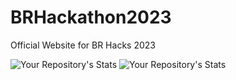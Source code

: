 # BRHackathon2023
Official Website for BR Hacks 2023

![Your Repository's Stats](https://github-readme-stats.vercel.app/api?username=ethanw2457&show_icons=true)
![Your Repository's Stats](https://github-readme-stats.vercel.app/api?username=Kinshuk-Goel&show_icons=true)
